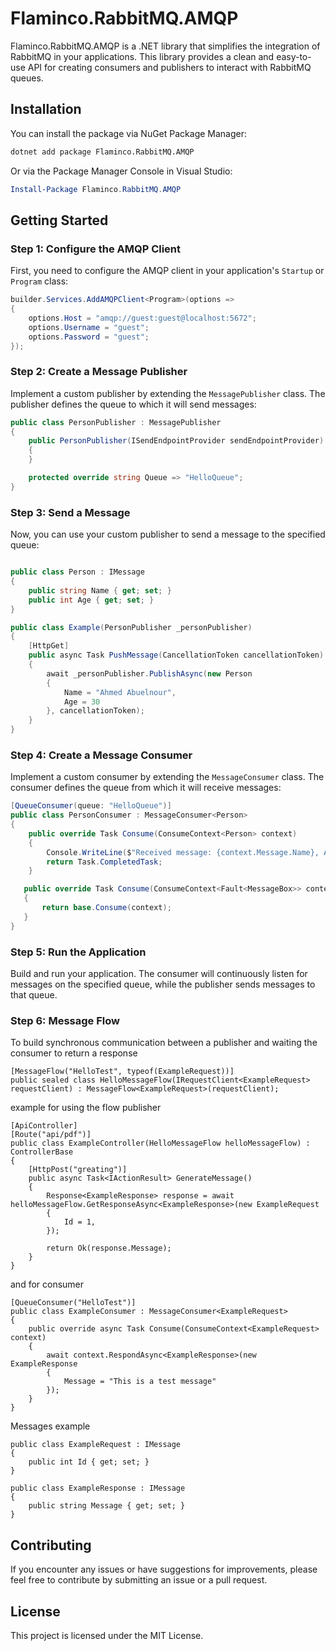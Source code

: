 # Flaminco.RabbitMQ.AMQP

Flaminco.RabbitMQ.AMQP is a .NET library that simplifies the integration of RabbitMQ in your applications. This library
provides a clean and easy-to-use API for creating consumers and publishers to interact with RabbitMQ queues.

## Installation

You can install the package via NuGet Package Manager:

```bash
dotnet add package Flaminco.RabbitMQ.AMQP
```

Or via the Package Manager Console in Visual Studio:

```powershell
Install-Package Flaminco.RabbitMQ.AMQP
```

## Getting Started

### Step 1: Configure the AMQP Client

First, you need to configure the AMQP client in your application's `Startup` or `Program` class:

```csharp
builder.Services.AddAMQPClient<Program>(options =>
{
    options.Host = "amqp://guest:guest@localhost:5672";
    options.Username = "guest";
    options.Password = "guest";
});
```

### Step 2: Create a Message Publisher

Implement a custom publisher by extending the `MessagePublisher` class. The publisher defines the queue to which it will
send messages:

```csharp
public class PersonPublisher : MessagePublisher
{
    public PersonPublisher(ISendEndpointProvider sendEndpointProvider) : base(sendEndpointProvider)
    {
    }

    protected override string Queue => "HelloQueue";
}
```

### Step 3: Send a Message

Now, you can use your custom publisher to send a message to the specified queue:

```csharp

public class Person : IMessage
{
    public string Name { get; set; }
    public int Age { get; set; }
}

public class Example(PersonPublisher _personPublisher)
{
    [HttpGet]
    public async Task PushMessage(CancellationToken cancellationToken)
    {
        await _personPublisher.PublishAsync(new Person
        {
            Name = "Ahmed Abuelnour",
            Age = 30
        }, cancellationToken);
    }
}
```

### Step 4: Create a Message Consumer

Implement a custom consumer by extending the `MessageConsumer` class. The consumer defines the queue from which it will
receive messages:

```csharp
[QueueConsumer(queue: "HelloQueue")]
public class PersonConsumer : MessageConsumer<Person>
{
    public override Task Consume(ConsumeContext<Person> context)
    {
        Console.WriteLine($"Received message: {context.Message.Name}, Age: {context.Message.Age}");
        return Task.CompletedTask;
    }

   public override Task Consume(ConsumeContext<Fault<MessageBox>> context)
   {
       return base.Consume(context);
   }
}
```

### Step 5: Run the Application

Build and run your application. The consumer will continuously listen for messages on the specified queue, while the
publisher sends messages to that queue.

### Step 6: Message Flow

To build synchronous communication between a publisher and waiting the consumer to return a response

```
[MessageFlow("HelloTest", typeof(ExampleRequest))]
public sealed class HelloMessageFlow(IRequestClient<ExampleRequest> requestClient) : MessageFlow<ExampleRequest>(requestClient);
```

example for using the flow publisher

```
[ApiController]
[Route("api/pdf")]
public class ExampleController(HelloMessageFlow helloMessageFlow) : ControllerBase
{
    [HttpPost("greating")]
    public async Task<IActionResult> GenerateMessage()
    {
        Response<ExampleResponse> response = await helloMessageFlow.GetResponseAsync<ExampleResponse>(new ExampleRequest
        {
            Id = 1,
        });

        return Ok(response.Message);
    }
}
```
and for consumer 

```
[QueueConsumer("HelloTest")]
public class ExampleConsumer : MessageConsumer<ExampleRequest>
{
    public override async Task Consume(ConsumeContext<ExampleRequest> context)
    {
        await context.RespondAsync<ExampleResponse>(new ExampleResponse
        {
            Message = "This is a test message"
        });
    }
}
```

Messages example

```
public class ExampleRequest : IMessage
{
    public int Id { get; set; }
}

public class ExampleResponse : IMessage
{
    public string Message { get; set; }
}
```


## Contributing

If you encounter any issues or have suggestions for improvements, please feel free to contribute by submitting an issue
or a pull request.

## License

This project is licensed under the MIT License.

